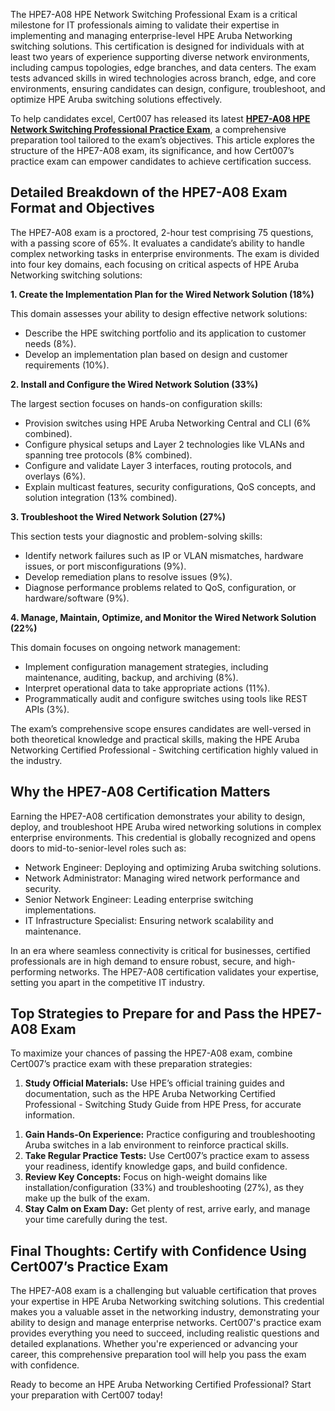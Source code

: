The HPE7-A08 HPE Network Switching Professional Exam is a critical milestone for IT professionals aiming to validate their expertise in implementing and managing enterprise-level HPE Aruba Networking switching solutions. This certification is designed for individuals with at least two years of experience supporting diverse network environments, including campus topologies, edge branches, and data centers. The exam tests advanced skills in wired technologies across branch, edge, and core environments, ensuring candidates can design, configure, troubleshoot, and optimize HPE Aruba switching solutions effectively.

To help candidates excel, Cert007 has released its latest [**HPE7-A08 HPE Network Switching Professional Practice Exam**](https://www.cert007.com/exam/hpe7-a08/), a comprehensive preparation tool tailored to the exam’s objectives. This article explores the structure of the HPE7-A08 exam, its significance, and how Cert007’s practice exam can empower candidates to achieve certification success.

## **Detailed Breakdown of the HPE7-A08 Exam Format and Objectives**

The HPE7-A08 exam is a proctored, 2-hour test comprising 75 questions, with a passing score of 65%. It evaluates a candidate’s ability to handle complex networking tasks in enterprise environments. The exam is divided into four key domains, each focusing on critical aspects of HPE Aruba Networking switching solutions:

**1. Create the Implementation Plan for the Wired Network Solution (18%)**

This domain assesses your ability to design effective network solutions:

- Describe the HPE switching portfolio and its application to customer needs (8%).
- Develop an implementation plan based on design and customer requirements (10%).

**2. Install and Configure the Wired Network Solution (33%)**

The largest section focuses on hands-on configuration skills:

- Provision switches using HPE Aruba Networking Central and CLI (6% combined).
- Configure physical setups and Layer 2 technologies like VLANs and spanning tree protocols (8% combined).
- Configure and validate Layer 3 interfaces, routing protocols, and overlays (6%).
- Explain multicast features, security configurations, QoS concepts, and solution integration (13% combined).

**3. Troubleshoot the Wired Network Solution (27%)**

This section tests your diagnostic and problem-solving skills:

- Identify network failures such as IP or VLAN mismatches, hardware issues, or port misconfigurations (9%).
- Develop remediation plans to resolve issues (9%).
- Diagnose performance problems related to QoS, configuration, or hardware/software (9%).

**4. Manage, Maintain, Optimize, and Monitor the Wired Network Solution (22%)**

This domain focuses on ongoing network management:

- Implement configuration management strategies, including maintenance, auditing, backup, and archiving (8%).
- Interpret operational data to take appropriate actions (11%).
- Programmatically audit and configure switches using tools like REST APIs (3%).

The exam’s comprehensive scope ensures candidates are well-versed in both theoretical knowledge and practical skills, making the HPE Aruba Networking Certified Professional - Switching certification highly valued in the industry.

## Why the HPE7-A08 Certification Matters

Earning the HPE7-A08 certification demonstrates your ability to design, deploy, and troubleshoot HPE Aruba wired networking solutions in complex enterprise environments. This credential is globally recognized and opens doors to mid-to-senior-level roles such as:

- Network Engineer: Deploying and optimizing Aruba switching solutions.
- Network Administrator: Managing wired network performance and security.
- Senior Network Engineer: Leading enterprise switching implementations.
- IT Infrastructure Specialist: Ensuring network scalability and maintenance.

In an era where seamless connectivity is critical for businesses, certified professionals are in high demand to ensure robust, secure, and high-performing networks. The HPE7-A08 certification validates your expertise, setting you apart in the competitive IT industry.

## Top Strategies to Prepare for and Pass the HPE7-A08 Exam

To maximize your chances of passing the HPE7-A08 exam, combine Cert007’s practice exam with these preparation strategies:

1. **Study Official Materials:** Use HPE’s official training guides and documentation, such as the HPE Aruba Networking Certified Professional - Switching Study Guide from HPE Press, for accurate information.

[](data:image/png;base64,iVBORw0KGgoAAAANSUhEUgAAACAAAAAgCAYAAABzenr0AAABEUlEQVR4nO2WPUsDQRCGn5m7mIBnED8KtRAb0dbORn+CTUD8Qzb+E8HGxt6PIthqGRREIVGixEBCztuxUu7ilRtisW+3w7DvM7O77IiZGVOUTtM8AASAABAAAgBAnF+k5rjvdUjNIRMy3EwWqcfVcoCP0ZCD5ikvgz5f5rwaR6okopzvHrG3tF4OYEAvy9hIFmisbZN5+igrolx2n7juPDBeVjyenJljp77M8da+F/MfnbSaXLVbf+Kll9BX5XmlrvxI/9crAIhEuXl/5vD2DOepEyrK3ecbiGIU94yLicJKbZb2sM/F66MX818jUVZrc8xoVIhLfiZ0GN3RADfBKXG+Ui1ASBhKA0AACAABYNoA36YtVy1DMpUGAAAAAElFTkSuQmCC)

1. **Gain Hands-On Experience:** Practice configuring and troubleshooting Aruba switches in a lab environment to reinforce practical skills.
2. **Take Regular Practice Tests:** Use Cert007’s practice exam to assess your readiness, identify knowledge gaps, and build confidence.
3. **Review Key Concepts:** Focus on high-weight domains like installation/configuration (33%) and troubleshooting (27%), as they make up the bulk of the exam.
4. **Stay Calm on Exam Day:** Get plenty of rest, arrive early, and manage your time carefully during the test.

## Final Thoughts: Certify with Confidence Using Cert007’s Practice Exam

The HPE7-A08 exam is a challenging but valuable certification that proves your expertise in HPE Aruba Networking switching solutions. This credential makes you a valuable asset in the networking industry, demonstrating your ability to design and manage enterprise networks. Cert007's practice exam provides everything you need to succeed, including realistic questions and detailed explanations. Whether you're experienced or advancing your career, this comprehensive preparation tool will help you pass the exam with confidence.

Ready to become an HPE Aruba Networking Certified Professional? Start your preparation with Cert007 today!
